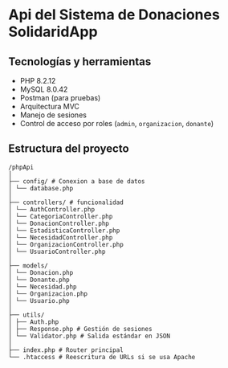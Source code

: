 # Api del Sistema de Donaciones SolidaridApp

## Tecnologías y herramientas

- PHP 8.2.12
- MySQL 8.0.42
- Postman (para pruebas)
- Arquitectura MVC
- Manejo de sesiones
- Control de acceso por roles (`admin`, `organizacion`, `donante`)

## Estructura del proyecto

```
/phpApi
│
├── config/ # Conexion a base de datos
│ └── database.php
│
├── controllers/ # funcionalidad
│ └── AuthController.php
│ └── CategoriaController.php
│ └── DonacionController.php
│ └── EstadisticaController.php
│ └── NecesidadController.php
│ └── OrganizacionController.php
│ └── UsuarioController.php
│
├── models/ 
│ └── Donacion.php
│ └── Donante.php
│ └── Necesidad.php
│ └── Organizacion.php
│ └── Usuario.php
│
├── utils/ 
│ ├── Auth.php
│ ├── Response.php # Gestión de sesiones
│ └── Validator.php # Salida estándar en JSON
│
├── index.php # Router principal
└── .htaccess # Reescritura de URLs si se usa Apache
```
